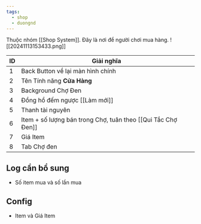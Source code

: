 ```yaml
---
tags:
  - shop
  - duongnd
---
```

Thuộc nhóm [[Shop System]]. Đây là nơi để người chơi mua hàng.
![[20241113153433.png]]

| ID  | Giải nghĩa                                                   |
| --- | ------------------------------------------------------------ |
| 1   | Back Button về lại màn hình chính                            |
| 2   | Tên Tính năng **Cửa Hàng**                                   |
| 3   | Background Chợ Đen                                           |
| 4   | Đồng hồ đếm ngược [[Làm mới]]                                |
| 5   | Thanh tài nguyên                                             |
| 6   | Item + số lượng bán trong Chợ, tuân theo [[Qui Tắc Chợ Đen]] |
| 7   | Giá Item                                                     |
| 8   | Tab Chợ đen                                                  |

## Log cần bổ sung
- Số item mua và số lần mua
## Config
- Item và Giá Item